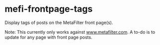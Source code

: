 # mefi-frontpage-tags
Display tags of posts on the MetaFilter front page(s).

Note: This currently only works against www.metafilter.com. A to-do is to update for any page with front page posts.
